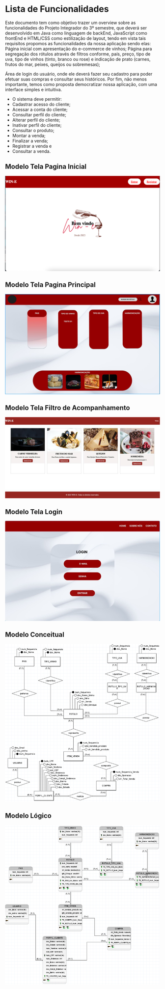 # Lista de Funcionalidades

Este documento tem como objetivo trazer um overview sobre as funcionalidades do Projeto Integrador do 3º semestre, que deverá ser desenvolvido em Java como linguagem de backEnd, JavaScript como frontEnd e HTML/CSS como estilização de layout, tendo em vista tais requisitos propomos as funcionalidades da nossa aplicação sendo elas:
Página inicial com apresentação do e-commerce de vinhos;
Página para segregação dos rótulos através de filtros conforme, país, preço, tipo de uva, tipo de vinhos (tinto, branco ou rose) e indicação de prato (carnes, frutos do mar, peixes, queijos ou sobremesas);

Área de login do usuário, onde ele deverá fazer seu cadastro para poder efetuar suas compras e consultar seus históricos.
Por fim, não menos importante, temos como proposta democratizar nossa aplicação, com uma interface simples e intuitiva.

* O sistema deve permitir:
* Cadastrar acesso do cliente;
* Acessar a conta do cliente;
* Consultar perfil do cliente;
* Alterar perfil do cliente;
* Inativar perfil do cliente;
* Consultar o produto;
* Montar a venda;
* Finalizar a venda;
* Registrar a venda e
* Consultar a venda.


## Modelo Tela Pagina Inicial
![Modelo PaginaInicial](/Projeto/Tela_Inicial.png)


## Modelo Tela Pagina Principal
![Modelo PaginaPrincipal](/Projeto/PaginaPrincipal.jpeg)


## Modelo Tela Filtro de Acompanhamento
![Modelo Login](/Projeto/Tela_Filtro_Acompanhamento.jpg)


## Modelo Tela Login
![Modelo Login](/Projeto/Login.jpeg)


## Modelo Conceitual
![Modelo de Dados](/Projeto/imagem_Modelo_Conceitual.PNG)


## Modelo Lógico
![Modelo de Dados](/Projeto/imagem_Modelo_Logico.PNG)

